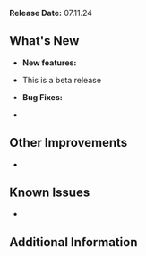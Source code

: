 **Release Date:** 07.11.24

## What's New

- **New features:**

- This is a beta release

- **Bug Fixes:**

-

## Other Improvements

- 

## Known Issues

-

## Additional Information
